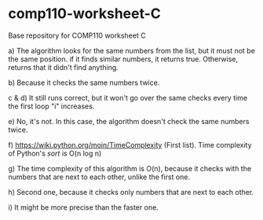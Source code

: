 # comp110-worksheet-C
Base repository for COMP110 worksheet C

a) The algorithm looks for the same numbers from the list, but it must not be the same position.
if it finds similar numbers, it returns true. Otherwise, returns that it didn't find anything.

b) Because it checks the same numbers twice.

c & d) It still runs correct, but it won't go over the same checks every time the first loop "i" increases.

e) No, it's not. In this case, the algorithm doesn't check the same numbers twice.

f) https://wiki.python.org/moin/TimeComplexity (First list). Time complexity of Python's *sort* is O(n log n)

g) The time complexity of this algorithm is O(n), because it checks with the numbers that are next to each other, unlike the first one.

h) Second one, because it checks only numbers that are next to each other.

i) It might be more precise than the faster one.
